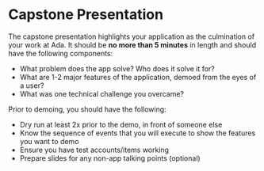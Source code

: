 # Capstone Presentation
The capstone presentation highlights your application as the culmination of your work at Ada.
It should be __no more than 5 minutes__ in length and should have the following components:

- What problem does the app solve? Who does it solve it for?
- What are 1-2 major features of the application, demoed from the eyes of a user?
- What was one technical challenge you overcame?

Prior to demoing, you should have the following:
- Dry run at least 2x prior to the demo, in front of someone else
- Know the sequence of events that you will execute to show the features you want to demo
- Ensure you have test accounts/items working
- Prepare slides for any non-app talking points (optional)
